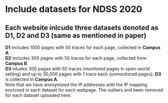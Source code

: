 # Include datasets for NDSS 2020
## Each website inlcude three datasets denoted as D1, D2 and D3 (same as mentioned in paper) <br/>
**D1** includes 1000 pages with 50 traces for each page, collected in **Campus A**. <br/>
**D2** includes 300 pages with 50 traces for each page, collected from **Campus B**<br/>
**D3** inludes 300 pages with 50 traces (monitored pages in open-world setting) and up to 30,000 pages with 1 trace each (unmonitored pages). **D3** is collected in **Campus A**. <br/>
Note that we have anonymized the IP addresses with the IP mapping enclosed in each dataset for each webpage. The outliers and been removed for each dataset uploaded here.
